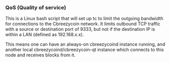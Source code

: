 ### QoS (Quality of service) ###

This is a Linux bash script that will set up tc to limit the outgoing bandwidth for connections to the Cbreezycoin network. It limits outbound TCP traffic with a source or destination port of 9333, but not if the destination IP is within a LAN (defined as 192.168.x.x).

This means one can have an always-on cbreezycoind instance running, and another local cbreezycoind/cbreezycoin-qt instance which connects to this node and receives blocks from it.
